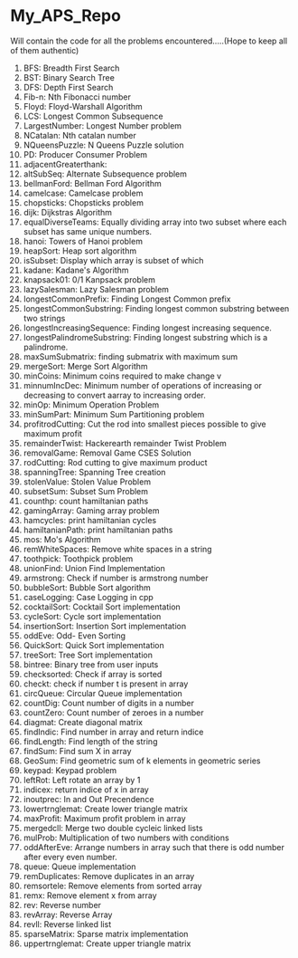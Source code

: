 # My_APS_Repo
Will contain the code for all the problems encountered.....(Hope to keep all of them authentic)

1. BFS: Breadth First Search
2. BST: Binary Search Tree
3. DFS: Depth First Search
4. Fib-n: Nth Fibonacci number
5. Floyd: Floyd-Warshall Algorithm
6. LCS: Longest Common Subsequence
7. LargestNumber: Longest Number problem
8. NCatalan: Nth catalan number
9. NQueensPuzzle: N Queens Puzzle solution
10. PD: Producer Consumer Problem
11. adjacentGreaterthank: 
12. altSubSeq: Alternate Subsequence problem
13. bellmanFord: Bellman Ford Algorithm
14. camelcase: Camelcase problem
15. chopsticks: Chopsticks problem
16. dijk: Dijkstras Algorithm
17. equalDiverseTeams: Equally dividing array into two subset where each subset has same unique numbers.
18. hanoi: Towers of Hanoi problem
19. heapSort: Heap sort algorithm
20. isSubset: Display which array is subset of which
21. kadane: Kadane's Algorithm
22. knapsack01: 0/1 Kanpsack problem
23. lazySalesman: Lazy Salesman problem
24. longestCommonPrefix: Finding Longest Common prefix
25. longestCommonSubstring: Finding longest common substring between two strings
26. longestIncreasingSequence: Finding longest increasing sequence.
27. longestPalindromeSubstring: Finding longest substring which is a palindrome.
28. maxSumSubmatrix: finding submatrix with maximum sum
29. mergeSort: Merge Sort Algorithm
30. minCoins: Minimum coins required to make change v
31. minnumIncDec: Minimum number of operations of increasing or decreasing to convert aarray to increasing order.
32. minOp: Minimum Operation Problem
33. minSumPart: Minimum Sum Partitioning problem
34. profitrodCutting: Cut the rod into smallest pieces possible to give maximum profit
35. remainderTwist: Hackerearth remainder Twist Problem
36. removalGame: Removal Game CSES Solution
37. rodCutting: Rod cutting to give maximum product
38. spanningTree: Spanning Tree creation
39. stolenValue: Stolen Value Problem
40. subsetSum: Subset Sum Problem
41. counthp: count hamiltanian paths
42. gamingArray: Gaming array problem
43. hamcycles: print hamiltanian cycles
44. hamiltanianPath: print hamiltanian paths
45. mos: Mo's Algorithm
46. remWhiteSpaces: Remove white spaces in a string
47. toothpick: Toothpick problem
48. unionFind: Union Find Implementation
49. armstrong: Check if number is armstrong number
50. bubbleSort: Bubble Sort algorithm
51. caseLogging: Case Logging in cpp
52. cocktailSort: Cocktail Sort implementation
53. cycleSort: Cycle sort implementation
54. insertionSort: Insertion Sort implementation
55. oddEve: Odd- Even Sorting
56. QuickSort: Quick Sort implementation
57. treeSort: Tree Sort implementation
58. bintree: Binary tree from user inputs
59. checksorted: Check if array is sorted
60. checkt: check if number t is present in array
61. circQueue: Circular Queue implementation
62. countDig: Count number of digits in a number
63. countZero: Count number of zeroes in a number
64. diagmat: Create diagonal matrix
65. findIndic: Find number in array and return indice
66. findLength: Find length of the string
67. findSum: Find sum X in array
68. GeoSum: Find geometric sum of k elements in geometric series
69. keypad: Keypad problem
70. leftRot: Left rotate an array by 1
71. indicex: return indice of x in array
72. inoutprec: In and Out Precendence
73. lowertrnglemat: Create lower triangle matrix
74. maxProfit: Maximum profit problem in array
75. mergedcll: Merge two double cycleic linked lists
76. mulProb: Multiplication of two numbers with conditions
77. oddAfterEve: Arrange numbers in array such that there is odd number after every even number.
78. queue: Queue implementation
79. remDuplicates: Remove duplicates in an array
80. remsortele: Remove elements from sorted array
81. remx: Remove element x from array
82. rev: Reverse number
83. revArray: Reverse Array
84. revll: Reverse linked list
85. sparseMatrix: Sparse matrix implementation
86. uppertrnglemat: Create upper triangle matrix


